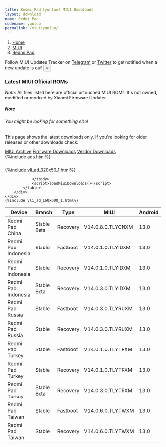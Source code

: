 ```yaml
---
title: Redmi Pad (yunluo) MIUI Downloads
layout: download
name: Redmi Pad
codename: yunluo
permalink: /miui/yunluo/
---
```

<nav aria-label="breadcrumb">
    <ol class="breadcrumb">
        <li class="breadcrumb-item"><a href="/">Home</a></li>
        <li class="breadcrumb-item"><a href="/miui/">MIUI</a></li>
        <li class="breadcrumb-item active" aria-current="page"><a href="/miui/yunluo/">Redmi Pad</a></li>
    </ol>
</nav>
<div class="alert alert-primary alert-dismissible fade show" role="alert">
    Follow MIUI Updates Tracker on <a href="https://t.me/MIUIUpdatesTracker" class="alert-link">Telegram</a>
     or <a href="https://twitter.com/MiFwUpdater" class="alert-link">Twitter</a> to get notified when a new update is out!
    <button type="button" class="close" data-dismiss="alert" aria-label="Close">
        <span aria-hidden="true">&times;</span>
    </button>
</div>

### Latest MIUI Official ROMs
*Note*: All files listed here are official untouched MIUI ROMs. It's not owned, modified or modded by Xiaomi Firmware Updater.
<div class="card">
  <div class="card-body">
    <h5 class="card-title">Note</h5>
    <h6 class="card-subtitle mb-2 text-muted">You might be looking for something else!</h6>
    <p class="card-text">This page shows the latest downloads only.
     If you're looking for older releases or other downloads check:</p>
    <a href="/archive/miui/yunluo/" class="card-link">MIUI Archive</a>
    <a href="/firmware/yunluo/" class="card-link">Firmware Downloads</a>
    <a href="/vendor/yunluo/" class="card-link">Vendor Downloads</a>
  </div>
</div>
{%include ads.html%}
<div class="row justify-content-center">
    <div class="col-10">
        <div class="table-responsive-md" style="margin-top: 25px;">
            {%include vli_ad_320x50_1.html%}
            <table id="miui" class="display dt-responsive nowrap compact table table-striped table-hover table-sm">
                <thead class="thead-dark">
                    <tr>
                        <th data-ref="device">Device</th>
                        <th data-ref="branch">Branch</th>
                        <th data-ref="type">Type</th>
                        <th data-ref="miui">MIUI</th>
                        <th data-ref="android">Android</th>
                        <th data-ref="size">Size</th>
                        <th data-ref="size">Date</th>
                        <th data-ref="link">Link</th>
                    </tr>
                </thead>
                <tbody>
                <tr><td>Redmi Pad China</td><td>Stable Beta</td><td>Recovery</td><td>V14.0.8.0.TLYCNXM</td><td>13.0</td><td>4.2 GB</td><td>2023-10-31</td><td><a href="/miui/yunluo/stable beta/V14.0.8.0.TLYCNXM/">Download</a></td></tr>
<tr><td>Redmi Pad Indonesia</td><td>Stable</td><td>Fastboot</td><td>V14.0.1.0.TLYIDXM</td><td>13.0</td><td>4.5 GB</td><td>2023-04-14</td><td><a href="/miui/yunluo/stable/V14.0.1.0.TLYIDXM/">Download</a></td></tr>
<tr><td>Redmi Pad Indonesia</td><td>Stable</td><td>Recovery</td><td>V14.0.1.0.TLYIDXM</td><td>13.0</td><td>4.0 GB</td><td>2023-04-23</td><td><a href="/miui/yunluo/stable/V14.0.1.0.TLYIDXM/">Download</a></td></tr>
<tr><td>Redmi Pad Indonesia</td><td>Stable Beta</td><td>Recovery</td><td>V14.0.3.0.TLYIDXM</td><td>13.0</td><td>4.0 GB</td><td>2023-12-14</td><td><a href="/miui/yunluo/stable beta/V14.0.3.0.TLYIDXM/">Download</a></td></tr>
<tr><td>Redmi Pad Russia</td><td>Stable</td><td>Fastboot</td><td>V14.0.3.0.TLYRUXM</td><td>13.0</td><td>4.8 GB</td><td>2023-12-14</td><td><a href="/miui/yunluo/stable/V14.0.3.0.TLYRUXM/">Download</a></td></tr>
<tr><td>Redmi Pad Russia</td><td>Stable</td><td>Recovery</td><td>V14.0.3.0.TLYRUXM</td><td>13.0</td><td>3.9 GB</td><td>2023-12-27</td><td><a href="/miui/yunluo/stable/V14.0.3.0.TLYRUXM/">Download</a></td></tr>
<tr><td>Redmi Pad Turkey</td><td>Stable</td><td>Fastboot</td><td>V14.0.1.0.TLYTRXM</td><td>13.0</td><td>4.5 GB</td><td>2023-04-25</td><td><a href="/miui/yunluo/stable/V14.0.1.0.TLYTRXM/">Download</a></td></tr>
<tr><td>Redmi Pad Turkey</td><td>Stable</td><td>Recovery</td><td>V14.0.1.0.TLYTRXM</td><td>13.0</td><td>3.9 GB</td><td>2023-05-06</td><td><a href="/miui/yunluo/stable/V14.0.1.0.TLYTRXM/">Download</a></td></tr>
<tr><td>Redmi Pad Turkey</td><td>Stable Beta</td><td>Recovery</td><td>V14.0.3.0.TLYTRXM</td><td>13.0</td><td>3.9 GB</td><td>2023-12-27</td><td><a href="/miui/yunluo/stable beta/V14.0.3.0.TLYTRXM/">Download</a></td></tr>
<tr><td>Redmi Pad Taiwan</td><td>Stable</td><td>Fastboot</td><td>V14.0.6.0.TLYTWXM</td><td>13.0</td><td>4.4 GB</td><td>2023-12-21</td><td><a href="/miui/yunluo/stable/V14.0.6.0.TLYTWXM/">Download</a></td></tr>
<tr><td>Redmi Pad Taiwan</td><td>Stable</td><td>Recovery</td><td>V14.0.6.0.TLYTWXM</td><td>13.0</td><td>3.9 GB</td><td>2024-01-04</td><td><a href="/miui/yunluo/stable/V14.0.6.0.TLYTWXM/">Download</a></td></tr>

                </tbody>
                <script>loadMiuiDownloads()</script>
            </table>
        </div>
    </div>
    {%include vli_ad_160x600_1.html%}
</div>
